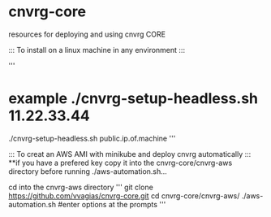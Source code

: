 # cnvrg-core
resources for deploying and using cnvrg CORE 

::: To install on a linux machine in any environment :::

''' 
# example ./cnvrg-setup-headless.sh 11.22.33.44
./cnvrg-setup-headless.sh public.ip.of.machine
'''

::: To creat an AWS AMI with minikube and deploy cnvrg automatically :::
**if you have a prefered key copy it into the cnvrg-core/cnvrg-aws directory before running ./aws-automation.sh... 

cd into the cnvrg-aws directory 
'''
git clone https://github.com/vvagias/cnvrg-core.git
cd cnvrg-core/cnvrg-aws/
./aws-automation.sh
#enter options at the prompts
'''


